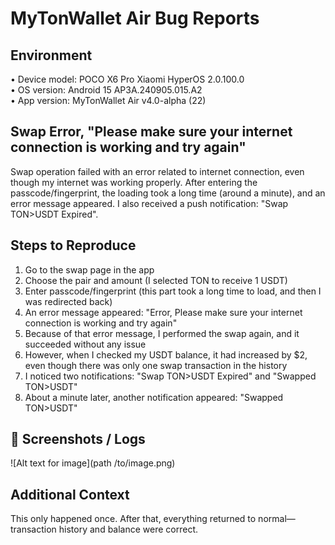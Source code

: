 # MyTonWallet Air Bug Reports

## Environment
• Device model: POCO X6 Pro Xiaomi HyperOS 2.0.100.0  
• OS version: Android 15 AP3A.240905.015.A2  
• App version: MyTonWallet Air v4.0-alpha (22)

## Swap Error, "Please make sure your internet connection is working and try again"
Swap operation failed with an error related to internet connection, even though my internet was working properly. After entering the passcode/fingerprint, the loading took a long time (around a minute), and an error message appeared. I also received a push notification: "Swap TON>USDT Expired".

## Steps to Reproduce
1. Go to the swap page in the app  
2. Choose the pair and amount (I selected TON to receive 1 USDT)  
3. Enter passcode/fingerprint (this part took a long time to load, and then I was redirected back)  
4. An error message appeared: "Error, Please make sure your internet connection is working and try again"  
5. Because of that error message, I performed the swap again, and it succeeded without any issue  
6. However, when I checked my USDT balance, it had increased by $2, even though there was only one swap transaction in the history  
7. I noticed two notifications: "Swap TON>USDT Expired" and "Swapped TON>USDT"  
8. About a minute later, another notification appeared: "Swapped TON>USDT"

## 📸 Screenshots / Logs
![Alt text for image](path /to/image.png)

## Additional Context
This only happened once. After that, everything returned to normal—transaction history and balance were correct.
